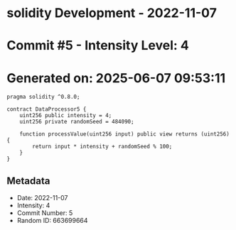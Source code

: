 ﻿# solidity Development - 2022-11-07
# Commit #5 - Intensity Level: 4
# Generated on: 2025-06-07 09:53:11
```solidity
pragma solidity ^0.8.0;

contract DataProcessor5 {
    uint256 public intensity = 4;
    uint256 private randomSeed = 484090;

    function processValue(uint256 input) public view returns (uint256) {
        return input * intensity + randomSeed % 100;
    }
}
```
## Metadata
- Date: 2022-11-07
- Intensity: 4
- Commit Number: 5
- Random ID: 663699664
